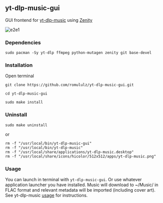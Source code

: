 ## yt-dlp-music-gui

GUI frontend for [yt-dlp-music](https://github.com/romululz/yt-dlp-music) using [Zenity](https://github.com/GNOME/zenity)


![e2e1](https://github.com/user-attachments/assets/cb9af45d-fcf7-4723-a4ae-73fab053f366)



### Dependencies

```
sudo pacman -Sy yt-dlp ffmpeg python-mutagen zenity git base-devel
```

### Installation

Open terminal
```
git clone https://github.com/romululz/yt-dlp-music-gui.git
```

```
cd yt-dlp-music-gui
```

```
sudo make install
```




### Uninstall

```
sudo make uninstall
```

or

```
rm -f "/usr/local/bin/yt-dlp-music-gui"
rm -f "/usr/local/bin/yt-dlp-music"
rm -f "/usr/local/share/applications/yt-dlp-music.desktop"
rm -f "/usr/local/share/icons/hicolor/512x512/apps/yt-dlp-music.png"
```

### Usage
You can launch in terminal with ```yt-dlp-music-gui```.
Or use whatever application launcher you have installed.
Music will download to ~/Music/ in FLAC format and relevant metadata will be imported (including cover art). 
See yt-dlp-music [usage](https://github.com/romululz/yt-dlp-music/tree/main?tab=readme-ov-file#usage) for instructions.
